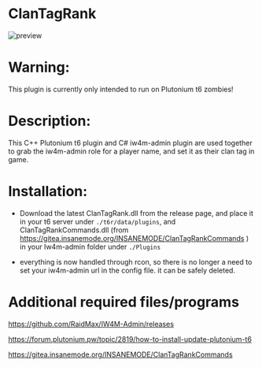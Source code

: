 # ClanTagRank
![preview](https://gitea.insanemode.org/INSANEMODE/ClanTagRank/raw/branch/master/preview/Screenshot%20%281472%29.png)
# Warning: 

This plugin is currently only intended to run on Plutonium t6 zombies!

# Description:

This C++ Plutonium t6 plugin and  C# iw4m-admin plugin are used together to grab the iw4m-admin role for a player name, and set it as their clan tag in game.

# Installation:

- Download the latest ClanTagRank.dll from the release page, and place it in your t6 server under ```./t6r/data/plugins```, and ClanTagRankCommands.dll (from https://gitea.insanemode.org/INSANEMODE/ClanTagRankCommands ) in your Iw4m-admin folder under ```./Plugins```

- everything is now handled through rcon, so there is no longer a need to set your iw4m-admin url in the config file. it can be safely deleted.

# Additional required files/programs
https://github.com/RaidMax/IW4M-Admin/releases

https://forum.plutonium.pw/topic/2819/how-to-install-update-plutonium-t6

https://gitea.insanemode.org/INSANEMODE/ClanTagRankCommands